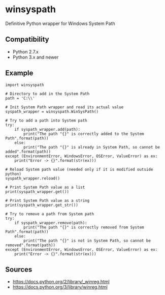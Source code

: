 # winsyspath

Definitive Python wrapper for Windows System Path

## Compatibility

-   Python 2.7.x
-   Python 3.x and newer

## Example

    import winsyspath

    # Directory to add in the System Path
    path = 'C:\\'

    # Init System Path wrapper and read its actual value
    syspath_wrapper = winsyspath.WinSysPath()

    # Try to add a path into System path
    try:
        if syspath_wrapper.add(path):
            print("The path "{}" is correctly added to the System Path".format(path))
        else:
            print("The path "{}" is already in System Path, so cannot be added".format(path))
    except (EnvironmentError, WindowsError, OSError, ValueError) as ex:
        print("Error -> {}".format(str(ex)))

    # Reload System path value (needed only if it is modified outside python)
    syspath_wrapper.reload()

    # Print System Path value as a list
    print(syspath_wrapper.get())

    # Print System Path value as a string
    print(syspath_wrapper.get_str())

    # Try to remove a path from System path
    try:
        if syspath_wrapper.remove(path):
            print("The path "{}" is correctly removed from System Path".format(path))
        else:
            print("The path "{}" is not in System Path, so cannot be removed".format(path))
    except (EnvironmentError, WindowsError, OSError, ValueError) as ex:
        print("Error -> {}".format(str(ex)))

## Sources

- <https://docs.python.org/2/library/_winreg.html>
- <https://docs.python.org/3/library/winreg.html>

